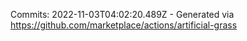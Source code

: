 Commits: 2022-11-03T04:02:20.489Z - Generated via https://github.com/marketplace/actions/artificial-grass
<br>
